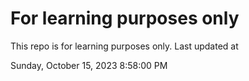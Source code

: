 # For learning purposes only
This repo is for learning purposes only.
Last updated at

Sunday, October 15, 2023 8:58:00 PM

